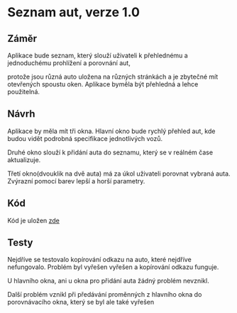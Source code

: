# Seznam aut, verze 1.0

## Záměr
Aplikace bude seznam, který slouží uživateli k přehlednému a jednoduchému prohlížení a porovnání aut,

protože jsou různá auto uložena na různých stránkách a je zbytečné mít otevřených spoustu oken. Aplikace byměla být přehledná a lehce použitelná.


## Návrh
Aplikace by měla mít tři okna. Hlavní okno bude rychlý přehled aut, kde budou vidět podrobná specifikace jednotlivých vozů.

Druhé okno slouží k přidání auta do seznamu, který se v reálném čase aktualizuje.

Třetí okno(dvouklik na dvě auta) má za úkol uživateli porovnat vybraná auta. Zvýrazní pomocí barev lepší a horší parametry. 

## Kód
Kód je uložen [zde](https://github.com/MatyasJunek/Uzitecny_Software.git)

## Testy
Nejdříve se testovalo kopírování odkazu na auto, které nejdříve nefungovalo. Problém byl vyřešen vyřešen a kopírování odkazu funguje.

U hlavního okna, ani u okna pro přidání auta žádný problém nevznikl.

Další problém vznikl při předávání proměnných z hlavního okna do porovnávacího okna, který se byl ale také vyřešen

